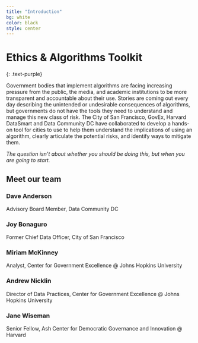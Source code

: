 ```yaml
---
title: "Introduction"
bg: white
color: black
style: center
---
```


# Ethics & Algorithms Toolkit
{: .text-purple}

Government bodies that implement algorithms are facing increasing pressure from the public, the media, and academic institutions to be more transparent and accountable about their use. Stories are coming out every day describing the unintended or undesirable consequences of algorithms, but governments do not have the tools they need to understand and manage this new class of risk. The City of San Francisco, GovEx, Harvard DataSmart and Data Community DC have collaborated to develop a hands-on tool for cities to use to help them understand the implications of using an algorithm, clearly articulate the potential risks, and identify ways to mitigate them.

*The question isn’t about whether you should be doing this, but when you are going to start.*

## Meet our team

### Dave Anderson
Advisory Board Member, Data Community DC

### Joy Bonaguro
Former Chief Data Officer, City of San Francisco

### Miriam McKinney
Analyst, Center for Government Excellence @ Johns Hopkins University

### Andrew Nicklin
Director of Data Practices, Center for Government Excellence @ Johns Hopkins University

### Jane Wiseman
Senior Fellow, Ash Center for Democratic Governance and Innovation @ Harvard


